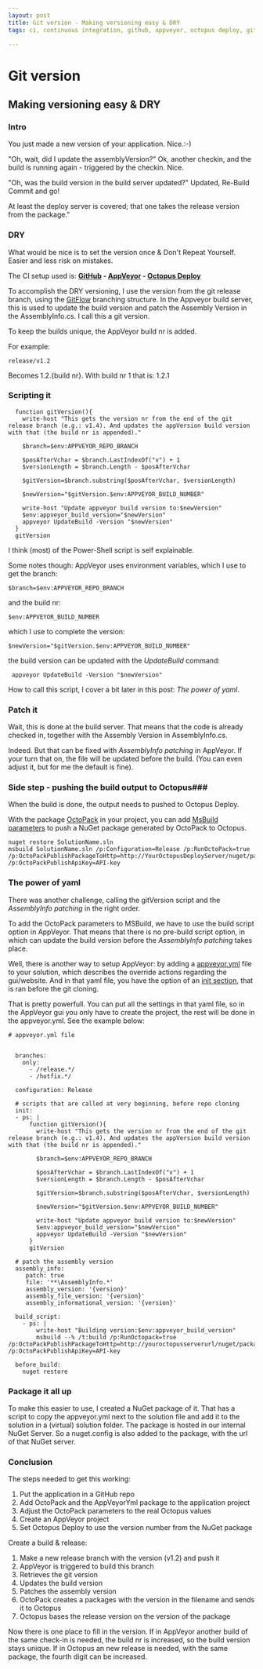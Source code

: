 ```yaml
---
layout: post
title: Git version - Making versioning easy & DRY
tags: ci, continuous integration, github, appveyor, octopus deploy, gitflow 

---
```


# Git version #

## Making versioning easy & DRY ##

### Intro ###
You just made a new version of your application. Nice.:-)

"Oh, wait, did I update the assemblyVersion?"
Ok, another checkin, and the build is running again - triggered by the checkin. Nice.

"Oh, was the build version in the build server updated?"
Updated, Re-Build Commit and go!  

At least the deploy server is covered; that one takes the  release version from the package."

 
### DRY ###
What would be nice is to set the version once & Don't Repeat Yourself.
Easier and less risk on mistakes.

The CI setup used is: **[GitHub](https://github.com/ "GitHub - Code repository") - [AppVeyor](http://www.appveyor.com/ "AppVeyor - Build server") - [Octopus Deploy](https://octopus.com/ "Octopus Deploy - Automated deployment")** 

To accomplish the DRY versioning, I use the version from the git release branch, using the [GitFlow](http://nvie.com/posts/a-successful-git-branching-model/) branching structure. In the Appveyor build server, this is used to update the build version and patch the Assembly Version in the AssemblyInfo.cs. I call this a git version. 

To keep the builds unique, the AppVeyor build nr is added.

For example:
 
    release/v1.2

Becomes 1.2.{build nr}. With build nr 1 that is: 1.2.1

### Scripting it ###
      function gitVersion(){
        write-host "This gets the version nr from the end of the git release branch (e.g.: v1.4). And updates the appVersion build version with that (the build nr is appended)."

        $branch=$env:APPVEYOR_REPO_BRANCH
    
        $posAfterVchar = $branch.LastIndexOf("v") + 1
        $versionLength = $branch.Length - $posAfterVchar
        
        $gitVersion=$branch.substring($posAfterVchar, $versionLength)
        
        $newVersion="$gitVersion.$env:APPVEYOR_BUILD_NUMBER"
        
        write-host "Update appveyor build version to:$newVersion"
        $env:appveyor_build_version="$newVersion"
        appveyor UpdateBuild -Version "$newVersion"
      }
      gitVersion
I think (most) of the Power-Shell script is self explainable. 

Some notes though: AppVeyor uses environment variables, which I use to get the branch:
    
    $branch=$env:APPVEYOR_REPO_BRANCH
and the build nr:

    $env:APPVEYOR_BUILD_NUMBER
which I use to complete the version:

    $newVersion="$gitVersion.$env:APPVEYOR_BUILD_NUMBER"
the build version can be updated with the *UpdateBuild* command:

     appveyor UpdateBuild -Version "$newVersion"

How to call this script, I cover a bit later in this post: *The power of yaml*.

### Patch it ###
Wait, this is done at the build server. That means that the code is already checked in, together with the Assembly Version in AssemblyInfo.cs. 

Indeed. But that can be fixed with *AssemblyInfo patching* in AppVeyor. If your turn that on, the file will be updated before the build. (You can even adjust it, but for me the default is fine).

### Side step - pushing the build output to Octopus###
When the build is done, the output needs to pushed to Octopus Deploy.

With the package [OctoPack](https://www.nuget.org/packages/OctoPack/) in your project, you can add [MsBuild parameters](http://docs.octopusdeploy.com/display/OD/Using+OctoPack "Using OctoPack") to push a NuGet package generated by OctoPack to Octopus.

    nuget restore SolutionName.sln
    msbuild SolutionName.sln /p:Configuration=Release /p:RunOctoPack=true /p:OctoPackPublishPackageToHttp=http://YourOctopusDeployServer/nuget/packages /p:OctoPackPublishApiKey=API-key
    

### The power of yaml ###
There was another challenge, calling the gitVersion script and the *AssemblyInfo patching* in the right order.

To add the OctoPack parameters to MSBuild, we have to use the build script option in AppVeyor. That means that there is no pre-build script option, in which can update the build version before the *AssemblyInfo patching* takes place. 

Well, there is another way to setup AppVeyor: by adding a [appveyor.yml](http://www.appveyor.com/docs/appveyor-yml) file to your solution, which describes the override actions regarding the gui/website.
And in that yaml file, you have the option of an [init section](http://www.appveyor.com/docs/build-configuration#configuring "build-configuration"), that is ran before the git cloning.

That is pretty powerfull. You can put all the settings in that yaml file, so in the AppVeyor gui you only have to create the project, the rest will be done in the appveyor.yml. See the example below:

    # appveyor.yml file
    
     
      branches:
        only:
          - /release.*/
          - /hotfix.*/
    
      configuration: Release
    
      # scripts that are called at very beginning, before repo cloning
      init:
      - ps: |
          function gitVersion(){
            write-host "This gets the version nr from the end of the git release branch (e.g.: v1.4). And updates the appVersion build version with that (the build nr is appended)."
    
            $branch=$env:APPVEYOR_REPO_BRANCH
        
            $posAfterVchar = $branch.LastIndexOf("v") + 1
            $versionLength = $branch.Length - $posAfterVchar
            
            $gitVersion=$branch.substring($posAfterVchar, $versionLength)
            
            $newVersion="$gitVersion.$env:APPVEYOR_BUILD_NUMBER"
            
            write-host "Update appveyor build version to:$newVersion"
            $env:appveyor_build_version="$newVersion"
            appveyor UpdateBuild -Version "$newVersion"
          }
          gitVersion
      
      # patch the assembly version
      assembly_info:
         patch: true
         file: '**\AssemblyInfo.*'
         assembly_version: '{version}'
         assembly_file_version: '{version}'
         assembly_informational_version: '{version}'
    
      build_script:
        - ps: |
            write-host "Building version:$env:appveyor_build_version"
            msbuild --% /t:build /p:RunOctopack=true /p:OctoPackPublishPackageToHttp=http://youroctopusserverurl/nuget/packages /p:OctoPackPublishApiKey=API-key
    
      before_build:
        nuget restore
    
    
  

### Package it all up ###
To make this easier to use, I created a NuGet package of it. That has a script to copy the appveyor.yml next to the solution file and add it to the solution in a (virtual) solution folder.
The package is hosted in our internal NuGet Server. So a nuget.config is also added to the package, with the url of that NuGet server.  


### Conclusion ###
The steps needed to get this working:

1. Put the application in a GitHub repo
2. Add OctoPack and the AppVeyorYml package to the application project
3. Adjust the OctoPack parameters to the real Octopus values
3. Create an AppVeyor project
4. Set Octopus Deploy to use the version number from the NuGet package

Create a build & release:

1. Make a new release branch with the version (v1.2) and push it
2. AppVeyor is triggered to build this branch
3. Retrieves the git version
4. Updates the build version
5. Patches the assembly version
6. OctoPack creates a packages with the version in the filename and sends it to Octopus
7. Octopus bases the release version on the version of the package

Now there is one place to fill in the version. If in AppVeyor another build of the same check-in is needed, the build nr is increased, so the build version stays unique.
If in Octopus an new release is needed, with the same package, the fourth digit can be increased.

 